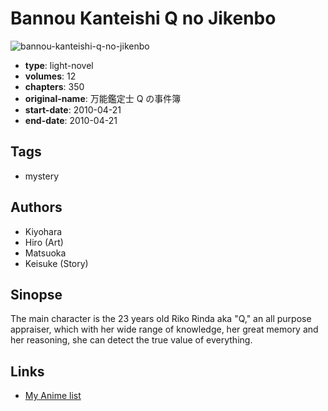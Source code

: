 # Bannou Kanteishi Q no Jikenbo

![bannou-kanteishi-q-no-jikenbo](https://cdn.myanimelist.net/images/manga/2/86079.jpg)

-   **type**: light-novel
-   **volumes**: 12
-   **chapters**: 350
-   **original-name**: 万能鑑定士 Q の事件簿
-   **start-date**: 2010-04-21
-   **end-date**: 2010-04-21

## Tags

-   mystery

## Authors

-   Kiyohara
-   Hiro (Art)
-   Matsuoka
-   Keisuke (Story)

## Sinopse

The main character is the 23 years old Riko Rinda aka "Q," an all purpose appraiser, which with her wide range of knowledge, her great memory and her reasoning, she can detect the true value of everything.

## Links

-   [My Anime list](https://myanimelist.net/manga/48899/Bannou_Kanteishi_Q_no_Jikenbo)
